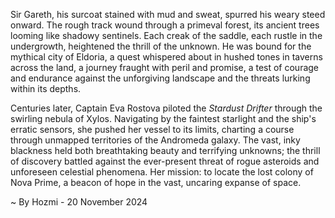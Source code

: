 
Sir Gareth, his surcoat stained with mud and sweat, spurred his weary steed onward.  The rough track wound through a primeval forest, its ancient trees looming like shadowy sentinels.  Each creak of the saddle, each rustle in the undergrowth, heightened the thrill of the unknown.  He was bound for the mythical city of Eldoria, a quest whispered about in hushed tones in taverns across the land, a journey fraught with peril and promise, a test of courage and endurance against the unforgiving landscape and the threats lurking within its depths.

Centuries later, Captain Eva Rostova piloted the *Stardust Drifter* through the swirling nebula of Xylos.  Navigating by the faintest starlight and the ship's erratic sensors, she pushed her vessel to its limits, charting a course through unmapped territories of the Andromeda galaxy. The vast, inky blackness held both breathtaking beauty and terrifying unknowns; the thrill of discovery battled against the ever-present threat of rogue asteroids and unforeseen celestial phenomena.  Her mission: to locate the lost colony of Nova Prime, a beacon of hope in the vast, uncaring expanse of space.

~ By Hozmi - 20 November 2024
